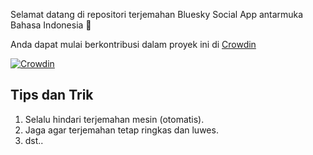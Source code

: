 Selamat datang di repositori terjemahan Bluesky Social App antarmuka Bahasa Indonesia 👋

Anda dapat mulai berkontribusi dalam proyek ini di [Crowdin](https://crowdin.com/project/bsky-social-id)

[![Crowdin](https://badges.crowdin.net/bsky-social-id/localized.svg)](https://crowdin.com/project/bsky-social-id)

## Tips dan Trik
1. Selalu hindari terjemahan mesin (otomatis).
2. Jaga agar terjemahan tetap ringkas dan luwes.
3. dst..

